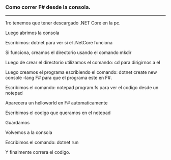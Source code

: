 ###   Como correr F# desde la consola.

___



1ro tenemos que tener descargado .NET Core en la pc.

Luego abrimos la consola

Escribimos: dotnet para ver si el .NetCore funciona

Si funciona, creamos el directorio usando el comando mkdir

Luego de crear el directorio utilizamos el comando: cd para dirigirnos a el

Luego creamos el programa escribiendo el comando: dotnet create new console -lang F# para que el programa este en F#.

Escribimos el comando: notepad program.fs para ver el codigo desde un notepad

Aparecera un helloworld en F# automaticamente

Escribimos el codigo que queramos en el notepad

Guardamos

Volvemos a la consola 

Escribimos el comando: dotnet run

Y finalmente correra el codigo.
